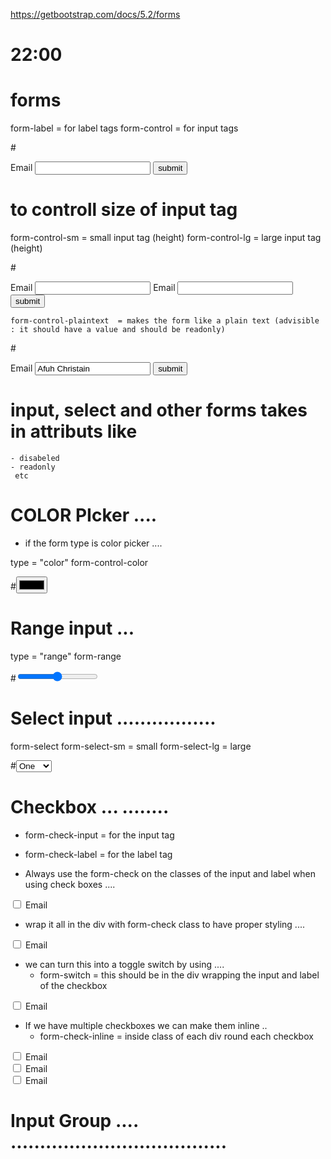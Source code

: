 https://getbootstrap.com/docs/5.2/forms

# 22:00

   # forms

   form-label = for label tags
   form-control = for input tags

   #<form action="">
      <label for="email" class="form-label">Email</label>
      <input type="email" id="email" class="form-control">
      <button>submit</button>
     </form>

   # to controll size of input tag 

   form-control-sm   = small input tag (height)
   form-control-lg  = large input tag (height)

   #<form action="">
      <label for="email" class="form-label">Email</label>
      <input type="email" id="email" class="form-control-lg" >
      <label for="email" class="form-label">Email</label>
      <input type="email" id="email" class="form-control-sm" >
      <button>submit</button>
     </form>

    form-control-plaintext  = makes the form like a plain text (advisible : it should have a value and should be readonly)
   
   #<form action="">
      <label for="email" class="form-label">Email</label>
      <input type="email" id="email" value="Afuh Christain"     readonly class="form-control-plaintext" >
      <button>submit</button>
     </form>

# input, select and other forms  takes in attributs like 
    - disabeled 
    - readonly
     etc



 # COLOR PIcker .... 
 - if the form type is color picker .... 

 type = "color" 
 form-control-color 

  #<input type="color" class="form-control-color">




# Range input ... 

type = "range" 
form-range 

 #<input type="range" class="form-range" >



# Select input .................

form-select 
form-select-sm = small
form-select-lg = large

 #<select class="form-select-sm">
        <option>One</option>
        <option>Two</option>
        <option>Three</option>
      </select> 



# Checkbox ...  ........

 -   form-check-input = for the input tag 
 -   form-check-label = for the label tag 

 - Always use the form-check on the classes of the input and label when using check boxes ....

<form action="">
      <input type="checkbox" class="form-check-input">
      <label for="email" class="form-check-label">Email</label>
     </form>


 - wrap it all in the div with form-check class to have proper styling .... 

 <form action="">
      <div class="form-check">
      <input type="checkbox" class="form-check-input">
      <label for="email" class="form-check-label">Email</label>
    </div> 
    </form>


- we can turn this into a toggle switch by using .... 
    - form-switch = this should be in the div wrapping      the input and label of the  checkbox

 <form action="">
      <div class="form-check form-switch">
      <input type="checkbox" class="form-check-input">
      <label for="email" class="form-check-label">Email</label>
    </div> 
    </form>   



- If  we have multiple checkboxes we can make them inline .. 
    - form-check-inline  = inside class of each div round each checkbox

 <form action="">
      <div class="form-check form-switch form-check-inline">
      <input type="checkbox" class="form-check-input">
      <label for="email" class="form-check-label">Email</label>
    </div> 
      <div class="form-check form-switch form-check-inline">
      <input type="checkbox" class="form-check-input">
      <label for="email" class="form-check-label">Email</label>
    </div> 
      <div class="form-check form-switch form-check-inline">
      <input type="checkbox" class="form-check-input">
      <label for="email" class="form-check-label">Email</label>
    </div> 
    </form>




# Input Group .... .....................................


